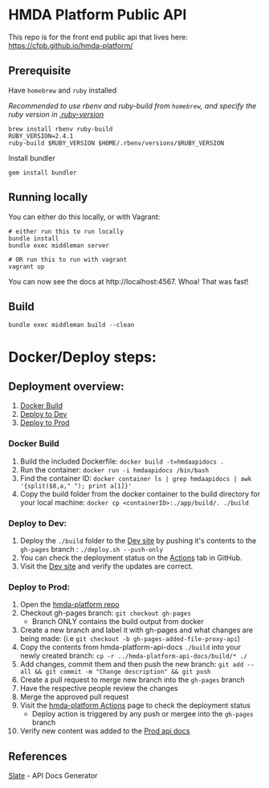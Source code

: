 # HMDA Platform Public API

This repo is for the front end public api that lives here: https://cfpb.github.io/hmda-platform/

## Prerequisite
Have `homebrew` and `ruby` installed

_Recommended to use rbenv and ruby-build from `homebrew`, and specify the ruby version in [.ruby-version](./.ruby-version)_
```shell
brew install rbenv ruby-build
RUBY_VERSION=2.4.1
ruby-build $RUBY_VERSION $HOME/.rbenv/versions/$RUBY_VERSION
```

Install bundler
```shell
gem install bundler
```

## Running locally

You can either do this locally, or with Vagrant:

```shell
# either run this to run locally
bundle install
bundle exec middleman server

# OR run this to run with vagrant
vagrant up
```

You can now see the docs at http://localhost:4567. Whoa! That was fast!

## Build

```shell
bundle exec middleman build --clean
```

# Docker/Deploy steps:

## Deployment overview:
1. [Docker Build](#docker-build)
2. [Deploy to Dev](#deploy-to-dev)
4. [Deploy to Prod](#deploy-to-prod)


### Docker Build

1. Build the included Dockerfile: `docker build -t=hmdaapidocs .`
2. Run the container: `docker run -i hmdaapidocs /bin/bash`
3. Find the container ID: `docker container ls | grep hmdaapidocs | awk '{split($0,a," "); print a[1]}'`
4. Copy the build folder from the docker container to the build directory for your local machine: `docker cp <containerID>:./app/build/. ./build`

### Deploy to Dev:

1. Deploy the `./build` folder to the [Dev site](https://cfpb.github.io/hmda-platform-api-docs) by pushing it's contents to the `gh-pages` branch : `./deploy.sh --push-only`
2. You can check the deployment status on the [Actions](https://github.com/cfpb/hmda-platform-api-docs/actions) tab in GitHub.
3. Visit the [Dev site](https://cfpb.github.io/hmda-platform-api-docs) and verify the updates are correct. 

### Deploy to Prod:

1. Open the [hmda-platform repo](https://github.com/cfpb/hmda-platform)
2. Checkout gh-pages branch: `git checkout gh-pages`
    - Branch ONLY contains the build output from docker
3. Create a new branch and label it with gh-pages and what changes are being made: (i.e `git checkout -b gh-pages-added-file-proxy-api`)
4. Copy the contents from hmda-platform-api-docs `./build` into your newly created branch: `cp -r ../hmda-platform-api-docs/build/* ./`
5. Add changes, commit them and then push the new branch: `git add --all && git commit -m "Change description" && git push`
6. Create a pull request to merge new branch into the `gh-pages` branch
7. Have the respective people review the changes
8. Merge the approved pull request
9. Visit the [hmda-platform Actions](https://github.com/cfpb/hmda-platform/actions) page to check the deployment status
    - Deploy action is triggered by any push or mergee into the `gh-pages` branch
10. Verify new content was added to the [Prod api docs](https://cfpb.github.io/hmda-platform)

## References

[Slate](https://github.com/lord/slate) - API Docs Generator
